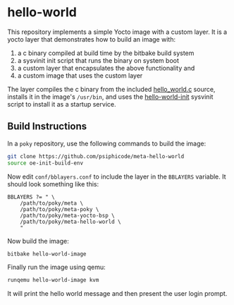 # hello-world
This repository implements a simple Yocto image with a custom layer. It is a yocto layer that demonstrates how to build an image with:
1. a c binary compiled at build time by the bitbake build system
2. a sysvinit init script that runs the binary on system boot
3. a custom layer that encapsulates the above functionality and
4. a custom image that uses the custom layer

The layer compiles the c binary from the included [hello_world.c](./files/hello_world.c) source, installs it in the image's `/usr/bin`, and uses the [hello-world-init](./files/hello-world-init) sysvinit script to install it as a startup service.

## Build Instructions
In a `poky` repository, use the following commands to build the image:
```sh
git clone https://github.com/psiphicode/meta-hello-world
source oe-init-build-env
```
Now edit `conf/bblayers.conf` to include the layer in the `BBLAYERS` variable. It should look something like this:
```bb
BBLAYERS ?= " \
    /path/to/poky/meta \
    /path/to/poky/meta-poky \
    /path/to/poky/meta-yocto-bsp \
    /path/to/poky/meta-hello-world \
    "
```

Now build the image:
```sh
bitbake hello-world-image
```
Finally run the image using qemu:
```sh
runqemu hello-world-image kvm
```
It will print the hello world message and then present the user login prompt.
